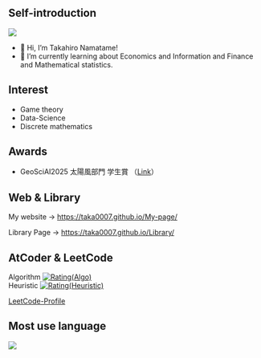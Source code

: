 ## Self-introduction
<a href="https://github.com/Taka0007">
    <img src="https://komarev.com/ghpvc/?username=Taka0007&color=ff69b4&style=flat)" />
  </a>
  
- 👋 Hi, I’m Takahiro Namatame!
- 🌱 I’m currently learning about Economics and Information and Finance and Mathematical statistics.<br>

## Interest
- Game theory
- Data-Science
- Discrete mathematics

## Awards
- GeoSciAI2025 太陽風部門 学生賞 （[Link](https://sites.google.com/jpgu.org/geosciai2025)）


## Web & Library
<!--
My website
→ https://taka0007.github.io/About-Taka.io/ 
-->
My website
→ https://taka0007.github.io/My-page/

Library Page
→ https://taka0007.github.io/Library/

<!-- 
# Github
![GitHub Stats Card](https://github-readme-stats.vercel.app/api?username=Taka0007&show_icons=true&count_private=true&include_all_commits=true&theme=vue) <br>
[![Top Langs](https://github-readme-stats.vercel.app/api/top-langs/?username=Taka0007&hide=jupyter%20notebook&langs_count=7)](https://github.com/anuraghazra/github-readme-stats)

[![trophy](https://github-profile-trophy.vercel.app/?username=Taka0007&theme=onedark&title=Commit,Repositories)](https://github.com/ryo-ma/github-profile-trophy)

![](https://github-profile-summary-cards.vercel.app/api/cards/profile-details?username=Taka0007&theme=vue)
 -->

## AtCoder & LeetCode
Algorithm
[![Rating(Algo)](https://img.shields.io/endpoint?url=https%3A%2F%2Fatcoder-badges.now.sh%2Fapi%2Fatcoder%2Fjson%2FTaka007)](https://atcoder.jp/users/Taka007)
<br>
Heuristic
[![Rating(Heuristic)](https://badgen.org/img/atcoder/Taka007/rating/heuristic?style=plastic)](https://atcoder.jp/users/Taka007?contestType=heuristic)

[LeetCode-Profile](https://leetcode.com/Taka007/)

<!-- 
# Qiita
[![My Qiita contributions](https://qiita-badge.apiapi.app/s/Taka-007/contributions.svg)](http://qiita.com/Taka-007)
[![My Qiita posts](https://qiita-badge.apiapi.app/s/Taka-007/posts.svg)](http://qiita.com/Taka-007)

-->

## Most use language
<a href="https://github.com/anuraghazra/github-readme-stats">
    <img align="left" src="https://github-readme-stats.vercel.app/api/top-langs/?username=Taka0007&hide=jupyter%20notebook,shaderlab&langs_count=9&layout=compact" />
</a>



<!-- 　[visitors]([Visitors](https://visitor-badge.glitch.me/badge?page_id=Taka0007&left_color=gray&right_color=green))  -->
<!-- 　[visitors](https://visitor-badge.glitch.me/badge?page_id=Taka0007&left_color=green&right_color=red)  -->


<!--　![GitHub persona](https://read-413014.an.r.appspot.com/create?username=Taka0007)  -->
